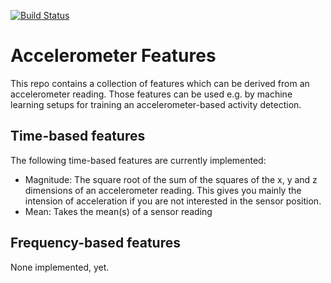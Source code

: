 [![Build Status](https://travis-ci.com/patrickwestphal/accelerometer_features.svg?branch=master)](https://travis-ci.com/patrickwestphal/accelerometer_features)

# Accelerometer Features

This repo contains a collection of features which can be derived from an accelerometer reading.
Those features can be used e.g. by machine learning setups for training an accelerometer-based activity detection.

## Time-based features

The following time-based features are currently implemented:

- Magnitude: The square root of the sum of the squares of the x, y and z dimensions of an accelerometer reading. This gives you mainly the intension of acceleration if you are not interested in the sensor position.
- Mean: Takes the mean(s) of a sensor reading

## Frequency-based features

None implemented, yet.
